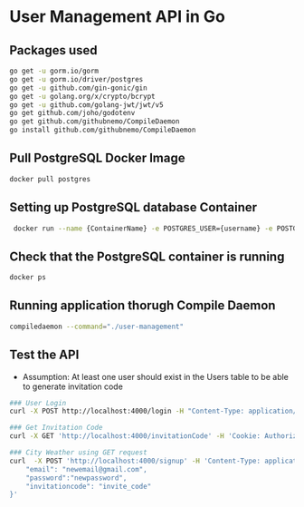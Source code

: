 # User Management API in Go

## Packages used

```bash
go get -u gorm.io/gorm
go get -u gorm.io/driver/postgres
go get -u github.com/gin-gonic/gin
go get -u golang.org/x/crypto/bcrypt
go get -u github.com/golang-jwt/jwt/v5
go get github.com/joho/godotenv
go get github.com/githubnemo/CompileDaemon
go install github.com/githubnemo/CompileDaemon
```

## Pull PostgreSQL Docker Image

```bash
docker pull postgres
```

## Setting up PostgreSQL database Container

```bash
 docker run --name {ContainerName} -e POSTGRES_USER={username} -e POSTGRES_PASSWORD={password} -e POSTGRES_DB={Database} -p 5432:5432 -d postgres
```

## Check that the PostgreSQL container is running

```bash
docker ps
```

## Running application thorugh Compile Daemon

```bash
compiledaemon --command="./user-management"
```

## Test the API

- Assumption: At least one user should exist in the Users table to be able to generate invitation code

```bash
### User Login
curl -X POST http://localhost:4000/login -H "Content-Type: application/json" -d "{\"email\":\"youremail@gmail.com\", \"password\":\"yourpassword\"}"

### Get Invitation Code
curl -X GET 'http://localhost:4000/invitationCode' -H 'Cookie: Authorization=eyJhbGciOiJIUzI1NiIsInR5cCI6IkpXVCJ9.eyJlbWFpbCI6ImR1cnBpbnRoYXBhQGdtYWlsLmNvbSIsImV4cCI6MTcxNDc3MDk2MCwic3ViIjoxfQ.X69s4PfObKsoibvxudVHQ10btFtrgKFS5A5r012caC0'

### City Weather using GET request
curl  -X POST 'http://localhost:4000/signup' -H 'Content-Type: application/json' -H 'Cookie: Authorization=eyJhbGciOiJIUzI1NiIsInR5cCI6IkpXVCJ9.eyJlbWFpbCI6ImR1cnBpbnRoYXBhQGdtYWlsLmNvbSIsImV4cCI6MTcxNDc3MTg5Miwic3ViIjoxfQ.TIyMdcoQ-UZnBTpXESLzFv3MWKHFfcOUkZizdOsULv4' --data-raw '{
    "email": "newemail@gmail.com",
    "password":"newpassword",
    "invitationcode": "invite_code"
}'
```
